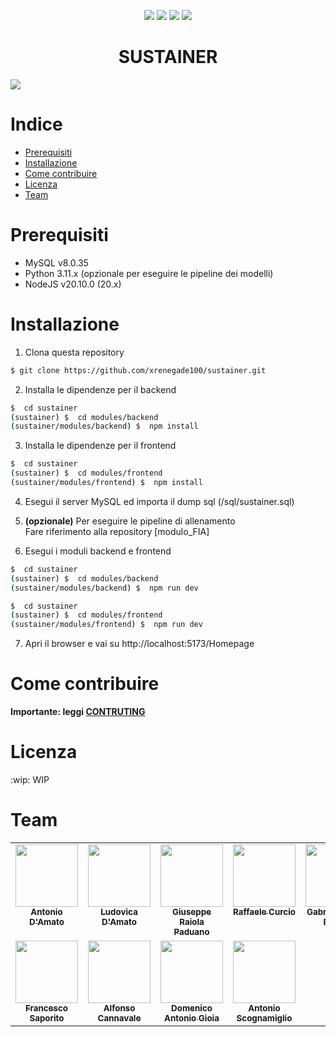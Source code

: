 <p align="center">
<img src="https://img.shields.io/badge/--3178C6?logo=typescript&logoColor=ffffff">
  <img src="https://img.shields.io/badge/react-%2320232a.svg?style=solid&logo=react&logoColor=%2361DAFB">
  <img src="https://img.shields.io/badge/code_style-prettier-ff69b4.svg?style=flat-square">
  <img src="https://badgen.net/badge/code%20style/airbnb/ff5a5f?icon=airbnb">
</p>

<h1 align="center">
  SUSTAINER<br>
</h1>

<img src="https://github.com/xrenegade100/sustainer/assets/11615441/452ab4ec-b4b3-4858-ace3-e4f0195d9b34">

# Indice

-   [Prerequisiti](#prerequisiti)
-   [Installazione](#installazione)
-   [Come contribuire](#come-contribuire)
-   [Licenza](#licenza)
-   [Team](#team)

# Prerequisiti

-   MySQL v8.0.35
-   Python 3.11.x (opzionale per eseguire le pipeline dei modelli)
-   NodeJS v20.10.0 (20.x)

# Installazione

1. Clona questa repository

```bash
$ git clone https://github.com/xrenegade100/sustainer.git
```

2. Installa le dipendenze per il backend

```bash
$  cd sustainer
(sustainer) $  cd modules/backend
(sustainer/modules/backend) $  npm install
```

3. Installa le dipendenze per il frontend

```bash
$  cd sustainer
(sustainer) $  cd modules/frontend
(sustainer/modules/frontend) $  npm install
```

4. Esegui il server MySQL ed importa il dump sql (/sql/sustainer.sql)

5. **(opzionale)** Per eseguire le pipeline di allenamento<br>
   <quote>
   Fare riferimento alla repository [modulo_FIA]
   </quote>

6. Esegui i moduli backend e frontend

```bash
$  cd sustainer
(sustainer) $  cd modules/backend
(sustainer/modules/backend) $  npm run dev
```

```bash
$  cd sustainer
(sustainer) $  cd modules/frontend
(sustainer/modules/frontend) $  npm run dev
```

7. Apri il browser e vai su http://localhost:5173/Homepage

# Come contribuire

**Importante: leggi [CONTRUTING](docs/CONTRIBUTING.md)**

# Licenza

:wip: WIP

# Team

<!-- ALL-CONTRIBUTORS-LIST:START - Do not remove or modify this section -->
<!-- prettier-ignore-start -->
<!-- markdownlint-disable -->
<table>
  <tbody>
    <tr>
      <td align="center" valign="top" width="14.28%"><a href="https://github.com/Fatted"><img src="https://avatars.githubusercontent.com/u/83971069?v=4" width="100px;"/><br /><sub><b>Antonio D'Amato</b></td>
      <td align="center" valign="top" width="14.28%"><a href="https://github.com/ldamato17"><img src="https://avatars.githubusercontent.com/u/83412928?v=4" width="100px;"/><br /><sub><b>Ludovica D'Amato</b></td>
      <td align="center" valign="top" width="14.28%"><a href="https://github.com/MegaPepeMan"><img src="https://avatars.githubusercontent.com/u/83645460?v=4" width="100px;"/><br /><sub><b>Giuseppe Raiola Paduano</b></td>
      <td align="center" valign="top" width="14.28%"><a href="https://github.com/raff002"><img src="https://avatars.githubusercontent.com/u/75092053?v=4" width="100px;"/><br /><sub><b>Raffaele Curcio</b></td>
      <td align="center" valign="top" width="14.28%"><a href="https://github.com/GabrielMatteo"><img src="https://avatars.githubusercontent.com/u/132912844?v=4" width="100px;"/><br /><sub><b>Gabriel Matteo Balasa</b></td>
      <td align="center" valign="top" width="14.28%"><a href="https://github.com/RaffyAS99"><img src="https://avatars.githubusercontent.com/u/114479230?v=4" width="100px;"/><br /><sub><b>Raffaele Vietri</b></td>
      <td align="center" valign="top" width="14.28%"><a href="https://github.com/domenicod25"><img src="https://avatars.githubusercontent.com/u/137888029?v=4" width="100px;"/><br /><sub><b>Domenico D'Urso</b></td>
    </tr>
    <tr>
      <td align="center" valign="top" width="14.28%"><a href="https://github.com/prosciutto"><img src="https://avatars.githubusercontent.com/u/9027274?v=4" width="100px;"/><br /><sub><b>Francesco Saporito</b></td>
      <td align="center" valign="top" width="14.28%"><a href="https://github.com/alfcan"><img src="https://avatars.githubusercontent.com/u/64324979?v=4" width="100px;"/><br /><sub><b>Alfonso Cannavale</b></td>
      <td align="center" valign="top" width="14.28%"><a href="https://github.com/antgioia"><img src="https://avatars.githubusercontent.com/u/63403031?v=4" width="100px;"/><br /><sub><b>Domenico Antonio Gioia</b></td>
      <td align="center" valign="top" width="14.28%"><a href="https://github.com/xrenegade100"><img src="https://avatars.githubusercontent.com/u/11615441?v=4" width="100px;"/><br /><sub><b>Antonio Scognamiglio</b></td>
    </tr>
  </tbody>
</table>
<!-- markdownlint-restore -->
<!-- prettier-ignore-end -->

<!-- ALL-CONTRIBUTORS-LIST:END -->

